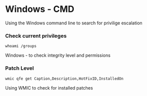# Windows - CMD

Using the Windows command line to search for privilige escalation

### Check current privileges

```whoami /groups ```

Windows - to check integrity level and permissions

### Patch Level

```wmic qfe get Caption,Description,HotFixID,InstalledOn```

Using WMIC to check for installed patches
